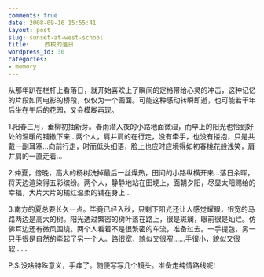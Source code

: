 ```yaml
---
comments: true
date: 2008-09-16 15:55:41
layout: post
slug: sunset-at-west-school
title: 　　西校的落日
wordpress_id: 30
categories:
- memory
---
```


从那年趴在栏杆上看落日，就开始喜欢上了瞬间的定格带给心灵的冲击，这种记忆的片段如同电影的桥段，仅仅为一个画面。可能这种感动转瞬即逝，也可能若干年后坐在午后的花园，又会模糊再现。   
  
1.阳春三月，垂柳初抽新芽。春雨潜入夜的小路地面微湿，而早上的阳光也恰到好处的温暖的铺撒下来…两个人，肩并肩的在行走，没有牵手，也没有搂抱，只是共戴一副耳塞…向前行走，时而低头细语，脸上也应时应境得如初春桃花般浅笑，肩并肩的一直走着…   
  
2.仲夏，傍晚，高大的杨树洗掉最后一丝燥热，田间的小路纵横开来…落日余晖，将天边渲染得五彩缤纷。两个人，静静地站在田埂上，面朝夕阳，尽显太阳赐给的幸福，大片大片的橘红温柔的铺在身上…   
  
3.南方的夏总要长久一点。毕竟已经入秋，只剩下阳光还让人感觉耀眼，很宽的马路两边是高大的树。阳光透过繁密的树叶落在路上，很是斑斓，眼前很是灿烂。仿佛耳边还有微风围绕。两个人看着不是很繁密的车流，准备过去。一手提包，另一只手很是自然的牵起了另一个人。路很宽，貌似又很窄……手很小，貌似又很软……   
  
  
P.S:没啥特殊意义，手痒了。随便写写几个镜头。准备走纯情路线呢!
